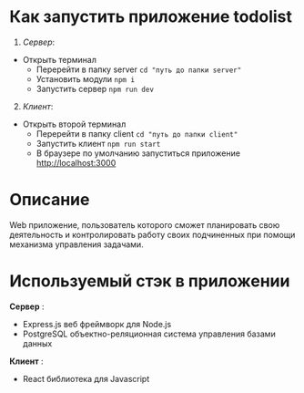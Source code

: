 # Как запустить приложение todolist

1. *Сервер*:
- Открыть терминал
  - Перерейти в папку server `cd "путь до папки server"`
  - Установить модули `npm i`
  - Запустить сервер `npm run dev`

2. *Клиент*:
- Открыть второй терминал
  - Перерейти в папку client `cd "путь до папки client"`
  - Запустить клиент `npm run start`
  - В браузере по умолчанию запуститься приложение [http://localhost:3000](http://localhost:3000)

# Описание

Web приложение, пользователь которого сможет планировать свою деятельность и контролировать работу своих подчиненных при помощи механизма управления задачами.

# Используемый стэк в приложении

**Сервер** :
+ Express.js веб фреймворк для Node.js
+ PostgreSQL объектно-реляционная система управления базами данных

**Клиент** :
+ React библиотека для Javascript
